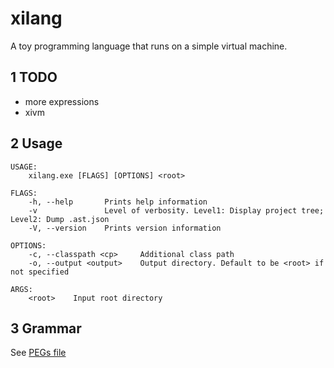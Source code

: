 # xilang

A toy programming language that runs on a simple virtual machine.

## 1 TODO

* more expressions
* xivm

## 2 Usage

```
USAGE:
    xilang.exe [FLAGS] [OPTIONS] <root>

FLAGS:
    -h, --help       Prints help information
    -v               Level of verbosity. Level1: Display project tree; Level2: Dump .ast.json
    -V, --version    Prints version information

OPTIONS:
    -c, --classpath <cp>     Additional class path
    -o, --output <output>    Output directory. Default to be <root> if not specified

ARGS:
    <root>    Input root directory
```

## 3 Grammar

See [PEGs file](src/lang/parser/grammar.pest)